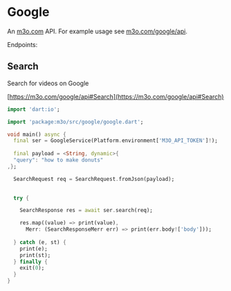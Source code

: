 # Google

An [m3o.com](https://m3o.com) API. For example usage see [m3o.com/google/api](https://m3o.com/google/api).

Endpoints:

## Search

Search for videos on Google


[https://m3o.com/google/api#Search](https://m3o.com/google/api#Search)

```dart
import 'dart:io';

import 'package:m3o/src/google/google.dart';

void main() async {
  final ser = GoogleService(Platform.environment['M3O_API_TOKEN']!);
 
  final payload = <String, dynamic>{
  "query": "how to make donuts"
,};

  SearchRequest req = SearchRequest.fromJson(payload);

  
  try {

	SearchResponse res = await ser.search(req);

    res.map((value) => print(value),
	  Merr: (SearchResponseMerr err) => print(err.body!['body']));	
  
  } catch (e, st) {
    print(e);
	print(st);
  } finally {
    exit(0);
  }
}
```
